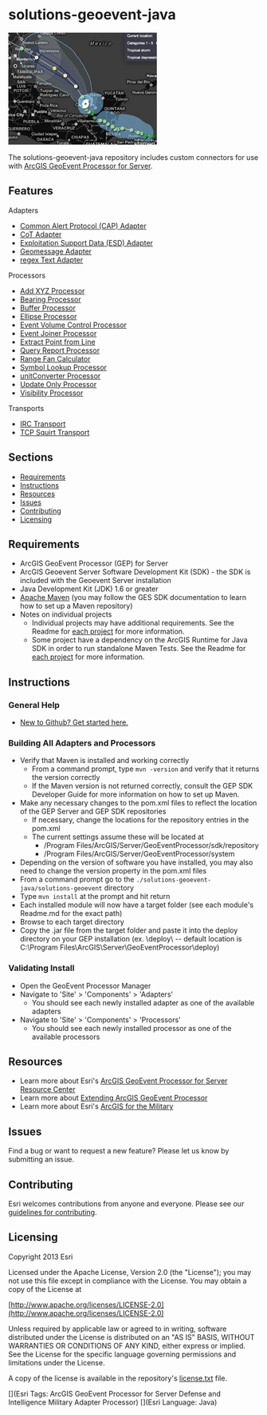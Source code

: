 solutions-geoevent-java 
====================

![Image of geomessage-adapter](ScreenShot.JPG)

The solutions-geoevent-java repository includes custom connectors for use with [ArcGIS GeoEvent Processor for Server](http://www.esri.com/software/arcgis/arcgisserver/extensions/geoevent-extension). 

## Features

Adapters
* [Common Alert Protocol (CAP) Adapter](solutions-geoevent/adapters/CAP-adapter/README.md)
* [CoT Adapter](solutions-geoevent/adapters/cot-adapter/README.md)
* [Exploitation Support Data (ESD) Adapter](solutions-geoevent/adapters/esd-adapter/README.md)
* [Geomessage Adapter](solutions-geoevent/adapters/geomessage-adapter/README.md)
* [regex Text Adapter](solutions-geoevent/adapters/regexText-adapter/README.md)

Processors
* [Add XYZ Processor](solutions-geoevent/processors/addxyz-processor/README.md)
* [Bearing Processor](solutions-geoevent/processors/bearing-processor/README.md)
* [Buffer Processor](solutions-geoevent/processors/buffer-processor/README.md)
* [Ellipse Processor](solutions-geoevent/processors/ellipse-processor/README.md)
* [Event Volume Control Processor](solutions-geoevent/processors/eventVolumeControl-processor/README.md)
* [Event Joiner Processor](solutions-geoevent/processors/eventjoiner-processor/README.md)
* [Extract Point from Line](solutions-geoevent/processors/reduceLineToPoint-processor/README.md)
* [Query Report Processor](solutions-geoevent/processors/query-report-processor/README.md)
* [Range Fan Calculator](solutions-geoevent/processors/rangefan-processor/README.md)
* [Symbol Lookup Processor](solutions-geoevent/processors/symbol-lookup-processor/README.md)
* [unitConverter Processor](solutions-geoevent/processors/unitConversion-processor/README.md)
* [Update Only Processor](solutions-geoevent/processors/updateOnly-processor/README.md)
* [Visibility Processor](solutions-geoevent/processors/visibility-processor/README.md)

Transports
* [IRC Transport](solutions-geoevent/transports/irc-transport/README.md)
* [TCP Squirt Transport](solutions-geoevent/transports/tcpSquirt-transport/README.md)

## Sections

* [Requirements](#requirements)
* [Instructions](#instructions)
* [Resources](#resources)
* [Issues](#issues)
* [Contributing](#contributing)
* [Licensing](#licensing)

## Requirements

* ArcGIS GeoEvent Processor (GEP) for Server
* ArcGIS Geoevent Server Software Development Kit (SDK) - the SDK is included with the Geoevent Server installation
* Java Development Kit (JDK) 1.6 or greater
* [Apache Maven](http://maven.apache.org) (you may follow the GES SDK documentation to learn how to set up a Maven repository)
* Notes on individual projects
    * Individual projects may have additional requirements. See the Readme for [each project](#features) for more information.
    * Some project have a dependency on the ArcGIS Runtime for Java SDK in order to run standalone Maven Tests. See the Readme for [each project](#features) for more information.

## Instructions

### General Help

* [New to Github? Get started here.](http://htmlpreview.github.com/?https://github.com/Esri/esri.github.com/blob/master/help/esri-getting-to-know-github.html)

### Building All Adapters and Processors
 
* Verify that Maven is installed and working correctly
    * From a command prompt, type `mvn -version` and verify that it returns the version correctly
    * If the Maven version is not returned correctly, consult the GEP SDK Developer Guide for more information on how to set up Maven. 
* Make any necessary changes to the pom.xml files to reflect the location of the GEP Server and GEP SDK repositories
    * If necessary, change the locations for the repository entries in the pom.xml 
    * The current settings assume these will be located at 
        * /Program Files/ArcGIS/Server/GeoEventProcessor/sdk/repository
        * /Program Files/ArcGIS/Server/GeoEventProcessor/system
* Depending on the version of software you have installed, you may also need to change the version property in the pom.xml files
* From a command prompt go to the `./solutions-geoevent-java/solutions-geoevent` directory
* Type `mvn install` at the prompt and hit return
* Each installed module will now have a target folder (see each module's Readme.md for the exact path)
* Browse to each target directory 
* Copy the .jar file from the target folder and paste it into the deploy directory on your GEP installation (ex. <GEP install location>\deploy\ -- default location is C:\Program Files\ArcGIS\Server\GeoEventProcessor\deploy)
 
### Validating Install
 
* Open the GeoEvent Processor Manager 
* Navigate to 'Site' > 'Components' >  'Adapters'
    *  You should see each newly installed adapter as one of the available adapters
* Navigate to 'Site' > 'Components' >  'Processors' 
    * You should see each newly installed processor as one of the available processors

## Resources

* Learn more about Esri's [ArcGIS GeoEvent Processor for Server Resource Center](http://pro.arcgis.com/share/geoevent-processor/)
* Learn more about [Extending ArcGIS GeoEvent Processor](http://resources.arcgis.com/en/help/main/10.2/index.html#//015400000664000000)
* Learn more about Esri's [ArcGIS for the Military](http://solutions.arcgis.com/military/)

## Issues

Find a bug or want to request a new feature?  Please let us know by submitting an issue.

## Contributing

Esri welcomes contributions from anyone and everyone. Please see our [guidelines for contributing](https://github.com/esri/contributing).

## Licensing

Copyright 2013 Esri

Licensed under the Apache License, Version 2.0 (the "License");
you may not use this file except in compliance with the License.
You may obtain a copy of the License at

   [http://www.apache.org/licenses/LICENSE-2.0](http://www.apache.org/licenses/LICENSE-2.0)

Unless required by applicable law or agreed to in writing, software
distributed under the License is distributed on an "AS IS" BASIS,
WITHOUT WARRANTIES OR CONDITIONS OF ANY KIND, either express or implied.
See the License for the specific language governing permissions and
limitations under the License.

A copy of the license is available in the repository's
[license.txt](license.txt) file.

[](Esri Tags: ArcGIS GeoEvent Processor for Server Defense and Intelligence Military Adapter Processor)
[](Esri Language: Java)
